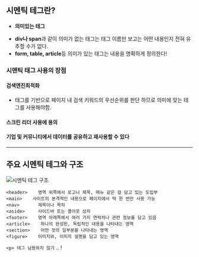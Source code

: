 ## 시멘틱 테그란?

- **의미있는 테그**

* **div나 span**과 같이 의미가 없는 태그는 태그 이름만 보고는 어떤 내용인지 전혀 유추할 수가 없다.
* **form, table, article**등 의미가 있는 태그는 내용을 명확하게 정의한다!

### 시맨틱 태그 사용의 장점

#### 검색엔진최적화

- 태그를 기반으로 페이지 내 검색 키워드의 우선순위를 판단 하므로 의미에 맞는 테그를 사용해야함.

#### 스크린 리더 사용에 용의

#### 기업 및 커뮤니티에서 데이터를 공유하고 재사용할 수 있다

---

## 주요 시멘틱 테그와 구조

![시멘틱 테그 구조](https://blog.kakaocdn.net/dn/4Yv1k/btq3y5YDjp3/8dSrCLjMMTgJkeZQBWm6L0/img.jpg)

```
<header>    영역 위쪽에서 로고나 제목, 메뉴 같은 걸 담고 있는 도입부
<main>    사이트의 본격적인 내용으로 페이지에서 딱 한 번만 사용 가능
<nav>       제목이나 목차
<aside>     사이드바 또는 콜아웃 상자
<footer>    영역 아래쪽에서 여러 가지 연락처나 관련 정보를 담고 있음
<article>    하나의 완성된, 독립적인 내용을 나타내는 영역
<section>    어떤 것의 일부분을 나타내는 영역
<figure>    이미지와, 이미지 설명을 담고 있는 영역
```

`<p> 테그 남용하지 않기`
.. !

